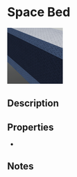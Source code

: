 # Space Bed

![Space Bed](../Cropped_Blocks/SciFi/Space_Bed.png)

## Description
<!-- Write a description for this block -->

## Properties
- <!-- List block properties here -->

## Notes
<!-- Any extra notes -->
